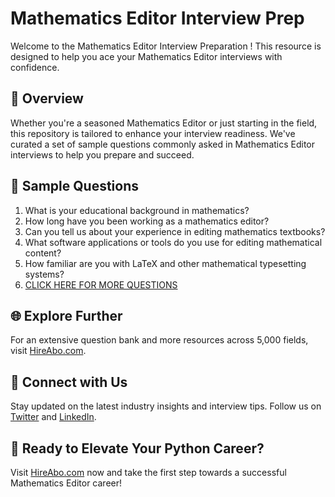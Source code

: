 # Mathematics Editor Interview Prep

Welcome to the Mathematics Editor Interview Preparation ! This resource is designed to help you ace your Mathematics Editor interviews with confidence.

## 🚀 Overview

Whether you're a seasoned Mathematics Editor or just starting in the field, this repository is tailored to enhance your interview readiness. We've curated a set of sample questions commonly asked in Mathematics Editor interviews to help you prepare and succeed.

## 📝 Sample Questions

1. What is your educational background in mathematics?
2. How long have you been working as a mathematics editor?
3. Can you tell us about your experience in editing mathematics textbooks?
4. What software applications or tools do you use for editing mathematical content?
5. How familiar are you with LaTeX and other mathematical typesetting systems?
6. [CLICK HERE FOR MORE QUESTIONS](https://hireabo.com/job/19_0_24/Mathematics%20Editor)

## 🌐 Explore Further

For an extensive question bank and more resources across 5,000 fields, visit [HireAbo.com](https://www.hireabo.com).

## 📱 Connect with Us

Stay updated on the latest industry insights and interview tips. Follow us on [Twitter](https://twitter.com/hireabo) and [LinkedIn](https://www.linkedin.com/in/hire-abo-3609972a8/).

## 🚀 Ready to Elevate Your Python Career?

Visit [HireAbo.com](https://www.hireabo.com) now and take the first step towards a successful Mathematics Editor career!